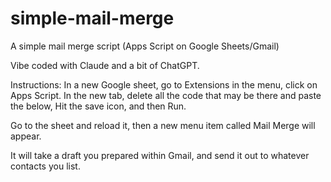 # simple-mail-merge
A simple mail merge script (Apps Script on Google Sheets/Gmail)

Vibe coded with Claude and a bit of ChatGPT.

Instructions:
In a new Google sheet, go to Extensions in the menu, click on Apps Script. In the new tab, delete all the code that may be there and paste the below, Hit the save icon, and then Run.

Go to the sheet and reload it, then a new menu item called Mail Merge will appear.

It will take a draft you prepared within Gmail, and send it out to whatever contacts you list.
